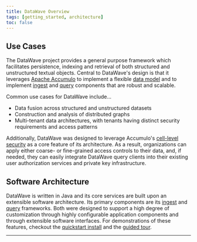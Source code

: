 ```yaml
---
title: DataWave Overview
tags: [getting_started, architecture]
toc: false
---
```

## Use Cases

The DataWave project provides a general purpose framework which facilitates persistence, indexing
and retrieval of both structured and unstructured textual objects. Central to DataWave's design is that it leverages
[Apache Accumulo][apache_accumulo] to implement a flexible [data model](data-model) and to implement [ingest](../ingest/overview)
and [query](../query/overview) components that are robust and scalable.

Common use cases for DataWave include...

* Data fusion across structured and unstructured datasets
* Construction and analysis of distributed graphs
* Multi-tenant data architectures, with tenants having distinct security requirements and access patterns

Additionally, DataWave was designed to leverage Accumulo's [cell-level security][cell_level_sec] as a core feature of its
architecture. As a result, organizations can apply either coarse- or fine-grained access controls to their data, and, if
needed, they can easily integrate DataWave query clients into their existing user authorization services and private key
infrastructure.

## Software Architecture

DataWave is written in Java and its core services are built upon an extensible software architecture. Its primary components
are its [ingest](../ingest/overview) and [query](../query/overview) frameworks. Both were designed to support a high degree
of customization through highly configurable application components and through extensible software interfaces. 
For demonstrations of these features, checkout the [quickstart install](quickstart-install) and the
[guided tour](../tour/getting-started). 

---

[apache_accumulo]: http://accumulo.apache.org/
[apache_hadoop]: http://hadoop.apache.org/
[cell_level_sec]: https://accumulo.apache.org/1.8/accumulo_user_manual.html#_security


